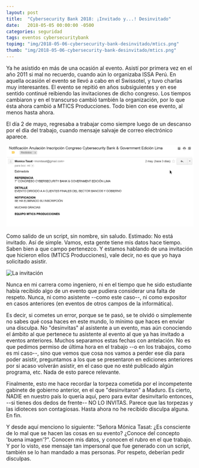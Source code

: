 ```yaml
---
layout: post
title:  "Cybersecurity Bank 2018: ¡Invitado y...! Desinvitado"
date:   2018-05-05 00:00:00 -0500
categories: seguridad
tags: eventos cybersecuritybank
topimg: "img/2018-05-06-cybersecurity-bank-desinvitado/mtics.png"
thumb: "img/2018-05-06-cybersecurity-bank-desinvitado/mtics.png"
---
```

Ya he asistido en más de una ocasión al evento. Asistí por primera vez en el año 2011 si mal no recuerdo, cuando aún lo organizaba ISSA Perú. En aquella ocasión el evento se llevó a cabo en el Swissotel, y tuvo charlas muy interesantes. El evento se repitió en años subsiguientes y en ese sentido continué reibiendo las invitaciones de dicho congreso. Los tiempos cambiaron y en el transcurso cambió también la organización, por lo que ésta ahora cambió a MTICS Producciones. Todo bien con ese evento, al menos hasta ahora.

El día 2 de mayo, regresaba a trabajar como siempre luego de un descanso por el día del trabajo, cuando mensaje salvaje de correo electrónico aparece.

![correo electrónico](/img/2018-05-06-cybersecurity-bank-desinvitado/correo.png)

Como salido de un script, sin nombre, sin saludo. Estimado: No está invitado.
Así de simple. Vamos, esta gente tiene mis datos hace tiempo. Saben bien a que campo pertenezco. Y estamos hablando de una invitación que hicieron ellos (MTICS Producciones), vale decir, no es que yo haya solicitado asistir.

![La invitación](/img/2018-05-06-cybersecurity-bank-desinvitado/invitacion.png)

Nunca en mi carrera como ingeniero, ni en el tiempo que he sido estudiante había recibido algo de un evento que pudiera considerar una falta de respeto. Nunca, ni como asistente --como este caso--, ni como expositor en casos anteriores (en eventos de otros campos de la informática). 

Es decir, si cometes un error, porque se te pasó, se te olvidó o simplemente no sabes qué cosa haces en este mundo, lo mínimo que haces en enviar una disculpa. No "desinvitas" al asistente a un evento, mas aún conociendo el ámbito al que pertenece tu asistente al evento al que ya has invitado a eventos anteriores. Muchos separamos estas fechas con antelación. No es que pedimos permiso de última hora en el trabajo --o en los trabajos, como es mi caso--, sino que vemos que cosa nos vamos a perder ese día para poder asistir, preguntamos a los que se presentaron en ediciones anteriores por si acaso volverán asistir, en el caso que no esté publicado algún programa, etc. Nada de esto parece relevante.

Finalmente, esto me hace recordar la torpeza cometida por el incompetente gabinete de gobierno anterior, en el que "desinvitaron" a Maduro. Es cierto, NADIE en nuestro país lo quería aquí, pero para evitar desinvitarlo entonces, --si tienes dos dedos de frente-- NO LO INVITAS. Parece que las torpezas y las idioteces son contagiosas. Hasta ahora no he recibido disculpa alguna. En fin. 

Y desde aquí menciono lo siguiente: "Señora Mónica Tasat: ¿Es consciente de lo mal que se hacen las cosas en su evento? ¿Conoce del concepto 'buena imagen'?". Conocen mis datos, y conocen el rubro en el que trabajo. Y por lo visto, ese mensaje tan impersonal que fue generado con un script, también se lo han mandado a mas personas. Por respeto, deberían pedir disculpas.
